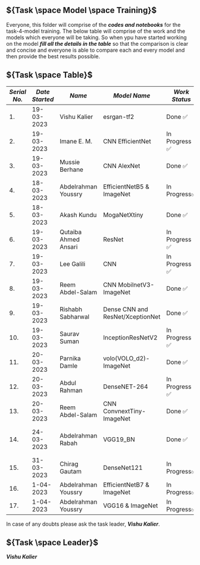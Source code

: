 ## ${Task \space Model \space Training}$

Everyone, this folder will comprise of the ***codes and notebooks*** for the task-4-model training. The below table will comprise of the work and the models which everyone will
be taking. So when ypu have started working on the model ***fill all the details in the table*** so that the comparison is clear and concise and everyone is able to compare each
and every model and then provide the best results possible.


## ${Task \space Table}$

| ***Serial No.*** | ***Date Started*** | ***Name*** | ***Model Name*** | ***Work Status*** | ***Accuracy*** |
|-|-|-|-|-|-|
| 1. | 19-03-2023 | Vishu Kalier | esrgan-tf2 | Done :white_check_mark: | 83 % |
| 2. | 19-03-2023 | Imane E. M.  | CNN EfficientNet | In Progress :white_check_mark: | Not yet evaluated |
| 3. | 19-03-2023 | Mussie Berhane | CNN AlexNet | Done :white_check_mark: | 85% |
| 4. | 18-03-2023 | Abdelrahman Youssry| EfficientNetB5 & ImageNet| In Progress:white_check_mark: | 90% |
| 5. | 18-03-2023 | Akash Kundu | MogaNetXtiny | Done :white_check_mark: | 85.8% |
| 6. | 19-03-2023 | Qutaiba Ahmed Ansari | ResNet | In Progress :white_check_mark: | Not yet evaluated |
| 7. | 19-03-2023 | Lee Galili | CNN | In Progress :white_check_mark: | Not yet evaluated |
| 8. | 19-03-2023 |Reem Abdel-Salam | CNN MobilnetV3-ImageNet  | Done :white_check_mark: | 89% |
| 9. | 19-03-2023 |Rishabh Sabharwal | Dense CNN and ResNet/XceptionNet  | Done :white_check_mark: | ResNet50 : 91% |
| 10. | 19-03-2023 |Saurav Suman | InceptionResNetV2  | In Progress :white_check_mark: | Not yet evaluated |
| 11. | 20-03-2023 |Parnika Damle | volo(VOLO_d2)-ImageNet  | Done :white_check_mark: | 96.52% |
| 12. | 20-03-2023 |Abdul Rahman | DenseNET-264  | In Progress :white_check_mark: | 79% |
| 13. | 20-03-2023 |Reem Abdel-Salam | CNN ConvnextTiny-ImageNet  | Done :white_check_mark: | 97% |
| 14. | 24-03-2023 |Abdelrahman Rabah | VGG19_BN  | Done :white_check_mark: | 80% Valid, 15000 Samples |
| 15. | 31-03-2023 | Chirag Gautam | DenseNet121 | In Progress:white_check_mark: | Not yet evaluated |
| 16. | 1-04-2023 | Abdelrahman Youssry| EfficientNetB7 & ImageNet| In Progress:white_check_mark: | 92.5% |
| 17. | 1-04-2023 | Abdelrahman Youssry| VGG16 & ImageNet| In Progress:white_check_mark: | 93.5% |
In case of any doubts please ask the task leader, ***Vishu Kalier***.


## ${Task \space Leader}$
***Vishu Kalier***
